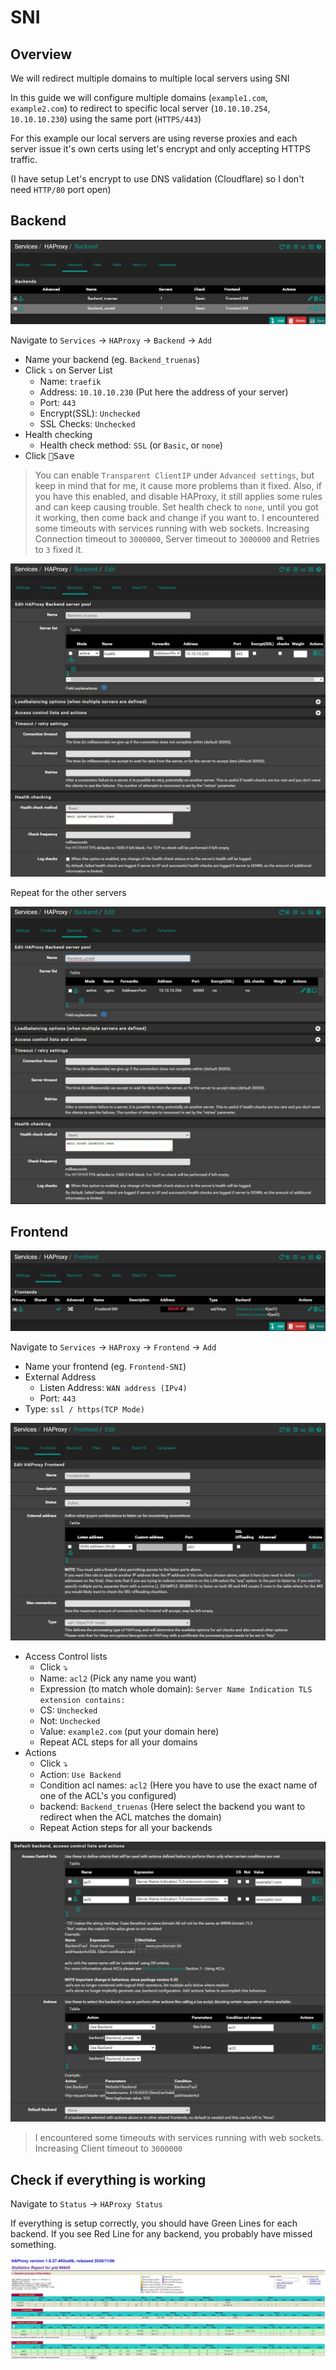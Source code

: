# SNI

## Overview

We will redirect multiple domains to multiple local servers using SNI

In this guide we will configure multiple domains (`example1.com`, `example2.com`) to redirect to specific local server
(`10.10.10.254`, `10.10.10.230`) using the same port (`HTTPS/443`)

For this example our local servers are using reverse proxies and each server issue it's own certs using let's encrypt
and only accepting HTTPS traffic.

(I have setup Let's encrypt to use DNS validation (Cloudflare) so I don't need `HTTP/80` port open)

## Backend

![haproxy-back-view](img/haproxy-back-view.jpg)

Navigate to `Services` -> `HAProxy` -> `Backend` -> `Add`

- Name your backend (eg. `Backend_truenas`)
- Click ⤵️ on Server List
  - Name: `traefik`
  - Address: `10.10.10.230` (Put here the address of your server)
  - Port: `443`
  - Encrypt(SSL): `Unchecked`
  - SSL Checks: `Unchecked`
- Health checking
  - Health check method: `SSL` (or `Basic`, or `none`)
- Click <kbd>💾Save</kbd>

> You can enable `Transparent ClientIP` under `Advanced settings`, but keep in mind that for me, it cause more problems
> than it fixed. Also, if you have this enabled, and disable HAProxy, it still applies some rules and can keep causing trouble.
> Set health check to `none`, until you got it working, then come back and change if you want to.
> I encountered some timeouts with services running with web sockets.
> Increasing Connection timeout to `3000000`, Server timeout to `3000000` and Retries to `3` fixed it.

![haproxy-back1](img/haproxy-back1.jpg)

Repeat for the other servers

![haproxy-back2](img/haproxy-back2.jpg)

## Frontend

![haproxy-front-view](img/haproxy-front-view.jpg)

Navigate to `Services` -> `HAProxy` -> `Frontend` -> `Add`

- Name your frontend (eg. `Frontend-SNI`)
- External Address
  - Listen Address: `WAN address (IPv4)`
  - Port: `443`
- Type: `ssl / https(TCP Mode)`

![haproxy-front1](img/haproxy-front1.jpg)

- Access Control lists
  - Click ⤵️
  - Name: `acl2` (Pick any name you want)
  - Expression (to match whole domain): `Server Name Indication TLS extension contains:`
  - CS: `Unchecked`
  - Not: `Unchecked`
  - Value: `example2.com` (put your domain here)
  - Repeat ACL steps for all your domains
- Actions
  - Click ⤵️
  - Action: `Use Backend`
  - Condition acl names: `acl2` (Here you have to use the exact name of one of the ACL's you configured)
  - backend: `Backend_truenas` (Here select the backend you want to redirect when the ACL matches the domain)
  - Repeat Action steps for all your backends

![haproxy-front2](img/haproxy-front2.jpg)

> I encountered some timeouts with services running with web sockets.
> Increasing Client timeout to `3000000`

## Check if everything is working

Navigate to `Status` -> `HAProxy Status`

If everything is setup correctly, you should have Green Lines for each backend.
If you see Red Line for any backend, you probably have missed something.

![haproxy-stats](img/haproxy-stats.jpg)
